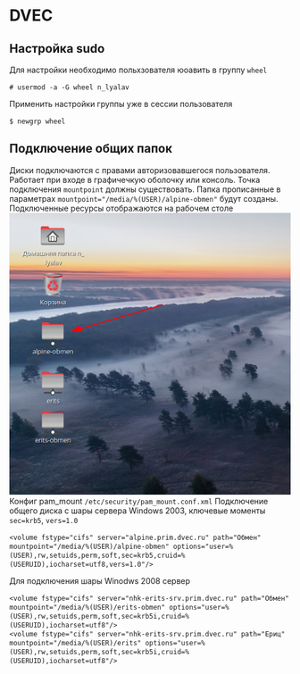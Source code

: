 # DVEC

## Настройка sudo
Для настройки необходимо польхзователя юоавить в группу `wheel`
```
# usermod -a -G wheel n_lyalav
```
Применить настройки группы уже в сессии пользователя
```
$ newgrp wheel
```

## Подключение общих папок
Диски подключаются с правами авторизовавшегося пользователя. Работает при входе в графичечкую оболочку или консоль. Точка подключения `mountpoint` должны существовать. Папка прописанные в параметрах `mountpoint="/media/%(USER)/alpine-obmen"` будут созданы. Подключенные ресурсы отображаются на рабочем столе 
![alt text](./pam_mount.png)
Конфиг pam_mount `/etc/security/pam_mount.conf.xml`
Подключение общего диска с шары сервера Windows 2003, ключевые моменты `sec=krb5`, `vers=1.0` 
```
<volume fstype="cifs" server="alpine.prim.dvec.ru" path="Обмен" mountpoint="/media/%(USER)/alpine-obmen" options="user=%(USER),rw,setuids,perm,soft,sec=krb5,cruid=%(USERUID),iocharset=utf8,vers=1.0"/>
```
Для подключения шары Winodws 2008 сервер
```
<volume fstype="cifs" server="nhk-erits-srv.prim.dvec.ru" path="Обмен" mountpoint="/media/%(USER)/erits-obmen" options="user=%(USER),rw,setuids,perm,soft,sec=krb5i,cruid=%(USERUID),iocharset=utf8"/>
<volume fstype="cifs" server="nhk-erits-srv.prim.dvec.ru" path="Ериц" mountpoint="/media/%(USER)/erits" options="user=%(USER),rw,setuids,perm,soft,sec=krb5i,cruid=%(USERUID),iocharset=utf8"/>
```

